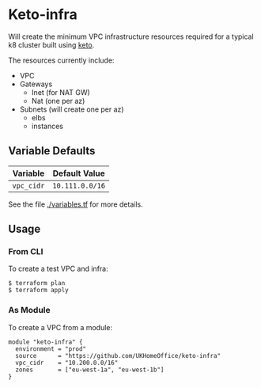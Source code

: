 # Keto-infra

Will create the minimum VPC infrastructure resources required for a typical k8 cluster built using [keto](https://github.com/UKHomeOffice/keto).

The resources currently include:

- VPC
- Gateways
    - Inet (for NAT GW)
    - Nat (one per az)
- Subnets (will create one per az)
    - elbs
    - instances

## Variable Defaults

| Variable | Default Value  |
|----------|----------------|
| `vpc_cidr`   | `10.111.0.0/16` |

See the file [./variables.tf](./variables.tf) for more details.

## Usage

### From CLI

To create a test VPC and infra:
```
$ terraform plan
$ terraform apply
```

### As Module

To create a VPC from a module:
```
module "keto-infra" {
  environment = "prod"
  source      = "https://github.com/UKHomeOffice/keto-infra"
  vpc_cidr    = "10.200.0.0/16"
  zones       = ["eu-west-1a", "eu-west-1b"]
}
```
